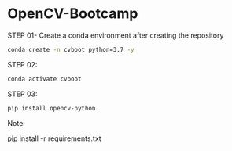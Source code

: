 # OpenCV-Bootcamp

STEP 01- Create a conda environment after creating the repository

```bash
conda create -n cvboot python=3.7 -y
```

STEP 02:

```bash
conda activate cvboot
```

STEP 03:

```bash
pip install opencv-python
```

Note:

pip install -r requirements.txt



